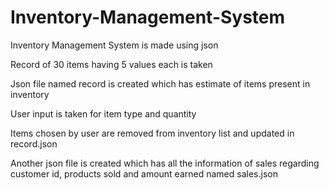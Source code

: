 # Inventory-Management-System
Inventory Management System is made using json


Record of 30 items having 5 values each is taken

Json file named record is created which has estimate of items present in inventory

User input is taken for item type and quantity

Items chosen by user are removed from inventory list and updated in record.json

Another json file is created which has all the information of sales regarding customer id, products sold and amount earned named sales.json
